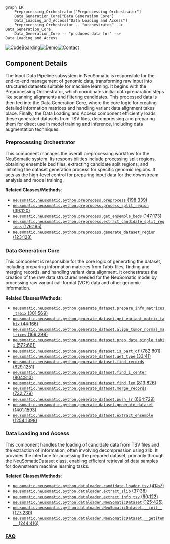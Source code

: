 ```mermaid
graph LR
    Preprocessing_Orchestrator["Preprocessing Orchestrator"]
    Data_Generation_Core["Data Generation Core"]
    Data_Loading_and_Access["Data Loading and Access"]
    Preprocessing_Orchestrator -- "orchestrates" --> Data_Generation_Core
    Data_Generation_Core -- "produces data for" --> Data_Loading_and_Access
```
[![CodeBoarding](https://img.shields.io/badge/Generated%20by-CodeBoarding-9cf?style=flat-square)](https://github.com/CodeBoarding/CodeBoarding)[![Demo](https://img.shields.io/badge/Try%20our-Demo-blue?style=flat-square)](https://www.codeboarding.org/demo)[![Contact](https://img.shields.io/badge/Contact%20us%20-%20contact@codeboarding.org-lightgrey?style=flat-square)](mailto:contact@codeboarding.org)

## Component Details

The Input Data Pipeline subsystem in NeuSomatic is responsible for the end-to-end management of genomic data, transforming raw input into structured datasets suitable for machine learning. It begins with the Preprocessing Orchestrator, which coordinates initial data preparation steps like scanning alignments and filtering candidates. This processed data is then fed into the Data Generation Core, where the core logic for creating detailed information matrices and handling variant data alignment takes place. Finally, the Data Loading and Access component efficiently loads these generated datasets from TSV files, decompressing and preparing them for direct use in model training and inference, including data augmentation techniques.

### Preprocessing Orchestrator
This component manages the overall preprocessing workflow for the NeuSomatic system. Its responsibilities include processing split regions, obtaining ensemble bed files, extracting candidate split regions, and initiating the dataset generation process for specific genomic regions. It acts as the high-level control for preparing input data for the downstream analysis and model training.


**Related Classes/Methods**:

- <a href="https://github.com/bioinform/neusomatic/blob/master/neusomatic/python/preprocess.py#L198-L339" target="_blank" rel="noopener noreferrer">`neusomatic.neusomatic.python.preprocess.preprocess` (198:339)</a>
- <a href="https://github.com/bioinform/neusomatic/blob/master/neusomatic/python/preprocess.py#L39-L120" target="_blank" rel="noopener noreferrer">`neusomatic.neusomatic.python.preprocess.process_split_region` (39:120)</a>
- <a href="https://github.com/bioinform/neusomatic/blob/master/neusomatic/python/preprocess.py#L147-L173" target="_blank" rel="noopener noreferrer">`neusomatic.neusomatic.python.preprocess.get_ensemble_beds` (147:173)</a>
- <a href="https://github.com/bioinform/neusomatic/blob/master/neusomatic/python/preprocess.py#L176-L195" target="_blank" rel="noopener noreferrer">`neusomatic.neusomatic.python.preprocess.extract_candidate_split_regions` (176:195)</a>
- <a href="https://github.com/bioinform/neusomatic/blob/master/neusomatic/python/preprocess.py#L123-L128" target="_blank" rel="noopener noreferrer">`neusomatic.neusomatic.python.preprocess.generate_dataset_region` (123:128)</a>


### Data Generation Core
This component is responsible for the core logic of generating the dataset, including preparing information matrices from Tabix files, finding and merging records, and handling variant data alignment. It orchestrates the creation of the raw data structures needed for the NeuSomatic model by processing raw variant call format (VCF) data and other genomic information.


**Related Classes/Methods**:

- <a href="https://github.com/bioinform/neusomatic/blob/master/neusomatic/python/generate_dataset.py#L301-L569" target="_blank" rel="noopener noreferrer">`neusomatic.neusomatic.python.generate_dataset.prepare_info_matrices_tabix` (301:569)</a>
- <a href="https://github.com/bioinform/neusomatic/blob/master/neusomatic/python/generate_dataset.py#L44-L166" target="_blank" rel="noopener noreferrer">`neusomatic.neusomatic.python.generate_dataset.get_variant_matrix_tabix` (44:166)</a>
- <a href="https://github.com/bioinform/neusomatic/blob/master/neusomatic/python/generate_dataset.py#L169-L298" target="_blank" rel="noopener noreferrer">`neusomatic.neusomatic.python.generate_dataset.align_tumor_normal_matrices` (169:298)</a>
- <a href="https://github.com/bioinform/neusomatic/blob/master/neusomatic/python/generate_dataset.py#L572-L661" target="_blank" rel="noopener noreferrer">`neusomatic.neusomatic.python.generate_dataset.prep_data_single_tabix` (572:661)</a>
- <a href="https://github.com/bioinform/neusomatic/blob/master/neusomatic/python/generate_dataset.py#L782-L801" target="_blank" rel="noopener noreferrer">`neusomatic.neusomatic.python.generate_dataset.is_part_of` (782:801)</a>
- <a href="https://github.com/bioinform/neusomatic/blob/master/neusomatic/python/generate_dataset.py#L33-L41" target="_blank" rel="noopener noreferrer">`neusomatic.neusomatic.python.generate_dataset.get_type` (33:41)</a>
- <a href="https://github.com/bioinform/neusomatic/blob/master/neusomatic/python/generate_dataset.py#L829-L1251" target="_blank" rel="noopener noreferrer">`neusomatic.neusomatic.python.generate_dataset.find_records` (829:1251)</a>
- <a href="https://github.com/bioinform/neusomatic/blob/master/neusomatic/python/generate_dataset.py#L804-L810" target="_blank" rel="noopener noreferrer">`neusomatic.neusomatic.python.generate_dataset.find_i_center` (804:810)</a>
- <a href="https://github.com/bioinform/neusomatic/blob/master/neusomatic/python/generate_dataset.py#L813-L826" target="_blank" rel="noopener noreferrer">`neusomatic.neusomatic.python.generate_dataset.find_len` (813:826)</a>
- <a href="https://github.com/bioinform/neusomatic/blob/master/neusomatic/python/generate_dataset.py#L732-L779" target="_blank" rel="noopener noreferrer">`neusomatic.neusomatic.python.generate_dataset.merge_records` (732:779)</a>
- <a href="https://github.com/bioinform/neusomatic/blob/master/neusomatic/python/generate_dataset.py#L664-L729" target="_blank" rel="noopener noreferrer">`neusomatic.neusomatic.python.generate_dataset.push_lr` (664:729)</a>
- <a href="https://github.com/bioinform/neusomatic/blob/master/neusomatic/python/generate_dataset.py#L1401-L1593" target="_blank" rel="noopener noreferrer">`neusomatic.neusomatic.python.generate_dataset.generate_dataset` (1401:1593)</a>
- <a href="https://github.com/bioinform/neusomatic/blob/master/neusomatic/python/generate_dataset.py#L1254-L1398" target="_blank" rel="noopener noreferrer">`neusomatic.neusomatic.python.generate_dataset.extract_ensemble` (1254:1398)</a>


### Data Loading and Access
This component handles the loading of candidate data from TSV files and the extraction of information, often involving decompression using zlib. It provides the interface for accessing the prepared dataset, primarily through the NeuSomaticDataset class, enabling efficient retrieval of data samples for downstream machine learning tasks.


**Related Classes/Methods**:

- <a href="https://github.com/bioinform/neusomatic/blob/master/neusomatic/python/dataloader.py#L41-L57" target="_blank" rel="noopener noreferrer">`neusomatic.neusomatic.python.dataloader.candidate_loader_tsv` (41:57)</a>
- <a href="https://github.com/bioinform/neusomatic/blob/master/neusomatic/python/dataloader.py#L37-L38" target="_blank" rel="noopener noreferrer">`neusomatic.neusomatic.python.dataloader.extract_zlib` (37:38)</a>
- <a href="https://github.com/bioinform/neusomatic/blob/master/neusomatic/python/dataloader.py#L60-L122" target="_blank" rel="noopener noreferrer">`neusomatic.neusomatic.python.dataloader.extract_info_tsv` (60:122)</a>
- <a href="https://github.com/bioinform/neusomatic/blob/master/neusomatic/python/dataloader.py#L125-L425" target="_blank" rel="noopener noreferrer">`neusomatic.neusomatic.python.dataloader.NeuSomaticDataset` (125:425)</a>
- <a href="https://github.com/bioinform/neusomatic/blob/master/neusomatic/python/dataloader.py#L127-L230" target="_blank" rel="noopener noreferrer">`neusomatic.neusomatic.python.dataloader.NeuSomaticDataset.__init__` (127:230)</a>
- <a href="https://github.com/bioinform/neusomatic/blob/master/neusomatic/python/dataloader.py#L244-L416" target="_blank" rel="noopener noreferrer">`neusomatic.neusomatic.python.dataloader.NeuSomaticDataset.__getitem__` (244:416)</a>




### [FAQ](https://github.com/CodeBoarding/GeneratedOnBoardings/tree/main?tab=readme-ov-file#faq)